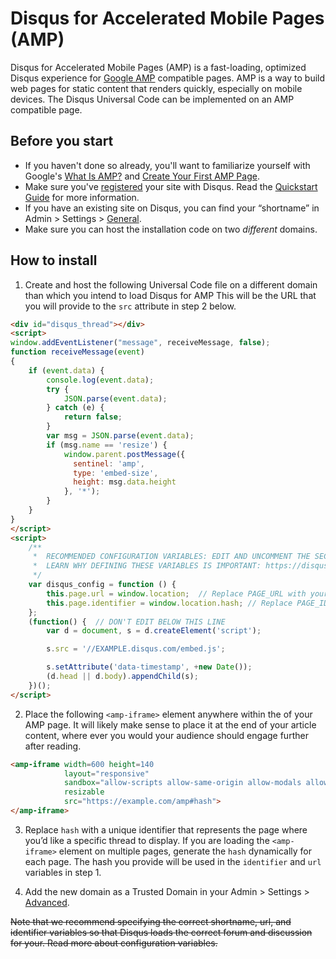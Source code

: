 # Disqus for Accelerated Mobile Pages (AMP)

Disqus for Accelerated Mobile Pages (AMP) is a fast-loading, optimized Disqus experience for [Google AMP](https://www.ampproject.org/) compatible pages. AMP is a way to build web pages for static content that renders quickly, especially on mobile devices. The Disqus Universal Code can be implemented on an AMP compatible page.

## Before you start
- If you haven't done so already, you'll want to familiarize yourself with Google's [What Is AMP?](https://www.ampproject.org/docs/get_started/about-amp.html) and [Create Your First AMP Page](https://www.ampproject.org/docs/get_started/create.html).
- Make sure you've [registered](https://disqus.com/admin/install/) your site with Disqus. Read the [Quickstart Guide](https://help.disqus.com/customer/portal/articles/466182-quick-start-guide) for more information.
- If you have an existing site on Disqus, you can find your “shortname” in Admin > Settings > [General](https://01298301298.disqus.com/admin/settings/general/).
- Make sure you can host the installation code on two _different_ domains.

## How to install

1. Create and host the following Universal Code file on a different domain than which you intend to load Disqus for AMP This will be the URL that you will provide to the `src` attribute in step 2 below.

```html
<div id="disqus_thread"></div>
<script>
window.addEventListener("message", receiveMessage, false);
function receiveMessage(event)
{
    if (event.data) {
        console.log(event.data);
        try {
            JSON.parse(event.data);
        } catch (e) {
            return false;
        }
        var msg = JSON.parse(event.data);
        if (msg.name == 'resize') {
            window.parent.postMessage({
              sentinel: 'amp',
              type: 'embed-size',
              height: msg.data.height
            }, '*');
        }
    }
}
</script>
<script>
    /**
     *  RECOMMENDED CONFIGURATION VARIABLES: EDIT AND UNCOMMENT THE SECTION BELOW TO INSERT DYNAMIC VALUES FROM YOUR PLATFORM OR CMS.
     *  LEARN WHY DEFINING THESE VARIABLES IS IMPORTANT: https://disqus.com/admin/universalcode/#configuration-variables
     */
    var disqus_config = function () {
        this.page.url = window.location;  // Replace PAGE_URL with your page's canonical URL variable
        this.page.identifier = window.location.hash; // Replace PAGE_IDENTIFIER with your page's unique identifier variable
    };
    (function() {  // DON'T EDIT BELOW THIS LINE
        var d = document, s = d.createElement('script');

        s.src = '//EXAMPLE.disqus.com/embed.js';

        s.setAttribute('data-timestamp', +new Date());
        (d.head || d.body).appendChild(s);
    })();
</script>
```

2. Place the following `<amp-iframe>` element anywhere within the <body> of your AMP page. It will likely make sense to place it at the end of your article content, where ever you would your audience should engage further after reading.

```html
<amp-iframe width=600 height=140
            layout="responsive"
            sandbox="allow-scripts allow-same-origin allow-modals allow-popups"
            resizable
            src="https://example.com/amp#hash">
</amp-iframe>
```

3. Replace `hash` with a unique identifier that represents the page where you’d like a specific thread to display. If you are loading the `<amp-iframe>` element on multiple pages, generate the `hash` dynamically for each page. The hash you provide will be used in the `identifier` and `url` variables in step 1.

4. Add the new domain as a Trusted Domain in your Admin > Settings > [Advanced](https://39898u7123873120.disqus.com/admin/settings/advanced/).

~~Note that we recommend specifying the correct shortname, url, and identifier variables so that Disqus loads the correct forum and discussion for your. Read more about configuration variables.~~
